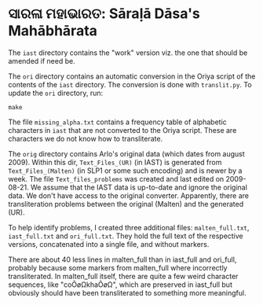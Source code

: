 # ସାରଳା ମହାଭାରତ: Sāraḷā Dāsa's Mahābhārata

The `iast` directory contains the "work" version viz. the one that should be
amended if need be.

The `ori` directory contains an automatic conversion in the Oriya script of the
contents of the `iast` directory. The conversion is done with `translit.py`. To
update the `ori` directory, run:

	make

The file `missing_alpha.txt` contains a frequency table of alphabetic characters
in `iast` that are not converted to the Oriya script. These are characters we do
not know how to transliterate.

The `orig` directory contains Arlo's original data (which dates from august
2009). Within this dir, `Text_Files_(UR)` (in IAST) is generated from
`Text_Files_(Malten)` (in SLP1 or some such encoding) and is newer by a week. The file
`Text_files_problems` was created and last edited on 2009-08-21. We assume that the IAST data is up-to-date and
ignore the original data. We don't have access to the original converter.
Apparently, there are transliteration problems between the original (Malten) and
the generated (UR).

To help identify problems, I created three additional files: `malten_full.txt`, `iast_full.txt` and `ori_full.txt`. They hold the full text of the respective versions, concatenated into a single file, and without markers.

There are about 40 less lines in malten_full than in iast_full and ori_full, probably because some markers from malten_full where incorrectly transliterated. In malten_full itself, there are quite a few weird character sequences, like "coÔøΩkhaÔøΩ", which are preserved in iast_full but obviously should have been transliterated to something more meaningful.
